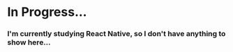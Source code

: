 # In Progress...

### I'm currently studying React Native, so I don't have anything to show here...
